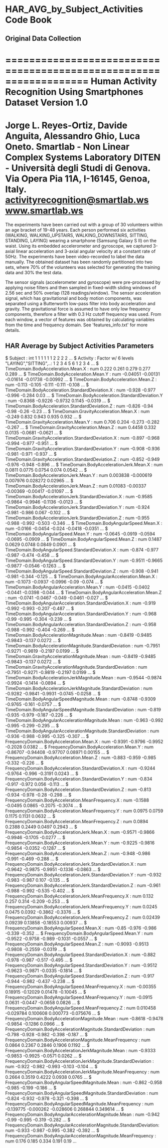 # HAR_AVG_by_Subject_Activities Code Book

## Original Data Collection
==================================================================
Human Activity Recognition Using Smartphones Dataset
Version 1.0
==================================================================
Jorge L. Reyes-Ortiz, Davide Anguita, Alessandro Ghio, Luca Oneto.
Smartlab - Non Linear Complex Systems Laboratory
DITEN - Università degli Studi di Genova.
Via Opera Pia 11A, I-16145, Genoa, Italy.
activityrecognition@smartlab.ws
www.smartlab.ws
==================================================================

The experiments have been carried out with a group of 30 volunteers within an age bracket of 19-48 years. Each person performed six activities (WALKING, WALKING_UPSTAIRS, WALKING_DOWNSTAIRS, SITTING, STANDING, LAYING) wearing a smartphone (Samsung Galaxy S II) on the waist. Using its embedded accelerometer and gyroscope, we captured 3-axial linear acceleration and 3-axial angular velocity at a constant rate of 50Hz. The experiments have been video-recorded to label the data manually. The obtained dataset has been randomly partitioned into two sets, where 70% of the volunteers was selected for generating the training data and 30% the test data. 

The sensor signals (accelerometer and gyroscope) were pre-processed by applying noise filters and then sampled in fixed-width sliding windows of 2.56 sec and 50% overlap (128 readings/window). The sensor acceleration signal, which has gravitational and body motion components, was separated using a Butterworth low-pass filter into body acceleration and gravity. The gravitational force is assumed to have only low frequency components, therefore a filter with 0.3 Hz cutoff frequency was used. From each window, a vector of features was obtained by calculating variables from the time and frequency domain. See 'features_info.txt' for more details. 

## HAR Average by Subject Activities Parameters
 $ Subject                                                           : int  1 1 1 1 1 1 2 2 2 2 ...
 $ Activity                                                          : Factor w/ 6 levels "LAYING","SITTING",..: 1 2 3 4 5 6 1 2 3 4 ...
 $ TimeDomain.BodyAcceleration.Mean.X                                : num  0.222 0.261 0.279 0.277 0.289 ...
 $ TimeDomain.BodyAcceleration.Mean.Y                                : num  -0.04051 -0.00131 -0.01614 -0.01738 -0.00992 ...
 $ TimeDomain.BodyAcceleration.Mean.Z                                : num  -0.113 -0.105 -0.111 -0.111 -0.108 ...
 $ TimeDomain.BodyAcceleration.StandardDeviation.X                   : num  -0.928 -0.977 -0.996 -0.284 0.03 ...
 $ TimeDomain.BodyAcceleration.StandardDeviation.Y                   : num  -0.8368 -0.9226 -0.9732 0.1145 -0.0319 ...
 $ TimeDomain.BodyAcceleration.StandardDeviation.Z                   : num  -0.826 -0.94 -0.98 -0.26 -0.23 ...
 $ TimeDomain.GravityAcceleration.Mean.X                             : num  -0.249 0.832 0.943 0.935 0.932 ...
 $ TimeDomain.GravityAcceleration.Mean.Y                             : num  0.706 0.204 -0.273 -0.282 -0.267 ...
 $ TimeDomain.GravityAcceleration.Mean.Z                             : num  0.4458 0.332 0.0135 -0.0681 -0.0621 ...
 $ TimeDomain.GravityAcceleration.StandardDeviation.X                : num  -0.897 -0.968 -0.994 -0.977 -0.951 ...
 $ TimeDomain.GravityAcceleration.StandardDeviation.Y                : num  -0.908 -0.936 -0.981 -0.971 -0.937 ...
 $ TimeDomain.GravityAcceleration.StandardDeviation.Z                : num  -0.852 -0.949 -0.976 -0.948 -0.896 ...
 $ TimeDomain.BodyAccelerationJerk.Mean.X                            : num  0.0811 0.0775 0.0754 0.074 0.0542 ...
 $ TimeDomain.BodyAccelerationJerk.Mean.Y                            : num  0.003838 -0.000619 0.007976 0.028272 0.02965 ...
 $ TimeDomain.BodyAccelerationJerk.Mean.Z                            : num  0.01083 -0.00337 -0.00369 -0.00417 -0.01097 ...
 $ TimeDomain.BodyAccelerationJerk.StandardDeviation.X               : num  -0.9585 -0.9864 -0.9946 -0.1136 -0.0123 ...
 $ TimeDomain.BodyAccelerationJerk.StandardDeviation.Y               : num  -0.924 -0.981 -0.986 0.067 -0.102 ...
 $ TimeDomain.BodyAccelerationJerk.StandardDeviation.Z               : num  -0.955 -0.988 -0.992 -0.503 -0.346 ...
 $ TimeDomain.BodyAngularSpeed.Mean.X                                : num  -0.0166 -0.0454 -0.024 -0.0418 -0.0351 ...
 $ TimeDomain.BodyAngularSpeed.Mean.Y                                : num  -0.0645 -0.0919 -0.0594 -0.0695 -0.0909 ...
 $ TimeDomain.BodyAngularSpeed.Mean.Z                                : num  0.1487 0.0629 0.0748 0.0849 0.0901 ...
 $ TimeDomain.BodyAngularSpeed.StandardDeviation.X                   : num  -0.874 -0.977 -0.987 -0.474 -0.458 ...
 $ TimeDomain.BodyAngularSpeed.StandardDeviation.Y                   : num  -0.9511 -0.9665 -0.9877 -0.0546 -0.1263 ...
 $ TimeDomain.BodyAngularSpeed.StandardDeviation.Z                   : num  -0.908 -0.941 -0.981 -0.344 -0.125 ...
 $ TimeDomain.BodyAngularAcceleration.Mean.X                         : num  -0.1073 -0.0937 -0.0996 -0.09 -0.074 ...
 $ TimeDomain.BodyAngularAcceleration.Mean.Y                         : num  -0.0415 -0.0402 -0.0441 -0.0398 -0.044 ...
 $ TimeDomain.BodyAngularAcceleration.Mean.Z                         : num  -0.0741 -0.0467 -0.049 -0.0461 -0.027 ...
 $ TimeDomain.BodyAngularAcceleration.StandardDeviation.X            : num  -0.919 -0.992 -0.993 -0.207 -0.487 ...
 $ TimeDomain.BodyAngularAcceleration.StandardDeviation.Y            : num  -0.968 -0.99 -0.995 -0.304 -0.239 ...
 $ TimeDomain.BodyAngularAcceleration.StandardDeviation.Z            : num  -0.958 -0.988 -0.992 -0.404 -0.269 ...
 $ TimeDomain.BodyAccelerationMagnitude.Mean                         : num  -0.8419 -0.9485 -0.9843 -0.137 0.0272 ...
 $ TimeDomain.BodyAccelerationMagnitude.StandardDeviation            : num  -0.7951 -0.9271 -0.9819 -0.2197 0.0199 ...
 $ TimeDomain.GravityAccelerationMagnitude.Mean                      : num  -0.8419 -0.9485 -0.9843 -0.137 0.0272 ...
 $ TimeDomain.GravityAccelerationMagnitude.StandardDeviation         : num  -0.7951 -0.9271 -0.9819 -0.2197 0.0199 ...
 $ TimeDomain.BodyAccelerationJerkMagnitude.Mean                     : num  -0.9544 -0.9874 -0.9924 -0.1414 -0.0894 ...
 $ TimeDomain.BodyAccelerationJerkMagnitude.StandardDeviation        : num  -0.9282 -0.9841 -0.9931 -0.0745 -0.0258 ...
 $ TimeDomain.BodyAngularSpeedMagnitude.Mean                         : num  -0.8748 -0.9309 -0.9765 -0.161 -0.0757 ...
 $ TimeDomain.BodyAngularSpeedMagnitude.StandardDeviation            : num  -0.819 -0.935 -0.979 -0.187 -0.226 ...
 $ TimeDomain.BodyAngularAccelerationMagnitude.Mean                  : num  -0.963 -0.992 -0.995 -0.299 -0.295 ...
 $ TimeDomain.BodyAngularAccelerationMagnitude.StandardDeviation     : num  -0.936 -0.988 -0.995 -0.325 -0.307 ...
 $ FrequencyDomain.BodyAcceleration.Mean.X                           : num  -0.9391 -0.9796 -0.9952 -0.2028 0.0382 ...
 $ FrequencyDomain.BodyAcceleration.Mean.Y                           : num  -0.86707 -0.94408 -0.97707 0.08971 0.00155 ...
 $ FrequencyDomain.BodyAcceleration.Mean.Z                           : num  -0.883 -0.959 -0.985 -0.332 -0.226 ...
 $ FrequencyDomain.BodyAcceleration.StandardDeviation.X              : num  -0.9244 -0.9764 -0.996 -0.3191 0.0243 ...
 $ FrequencyDomain.BodyAcceleration.StandardDeviation.Y              : num  -0.834 -0.917 -0.972 0.056 -0.113 ...
 $ FrequencyDomain.BodyAcceleration.StandardDeviation.Z              : num  -0.813 -0.934 -0.978 -0.28 -0.298 ...
 $ FrequencyDomain.BodyAcceleration.MeanFrequency.X                  : num  -0.1588 -0.0495 0.0865 -0.2075 -0.3074 ...
 $ FrequencyDomain.BodyAcceleration.MeanFrequency.Y                  : num  0.0975 0.0759 0.1175 0.1131 0.0632 ...
 $ FrequencyDomain.BodyAcceleration.MeanFrequency.Z                  : num  0.0894 0.2388 0.2449 0.0497 0.2943 ...
 $ FrequencyDomain.BodyAccelerationJerk.Mean.X                       : num  -0.9571 -0.9866 -0.9946 -0.1705 -0.0277 ...
 $ FrequencyDomain.BodyAccelerationJerk.Mean.Y                       : num  -0.9225 -0.9816 -0.9854 -0.0352 -0.1287 ...
 $ FrequencyDomain.BodyAccelerationJerk.Mean.Z                       : num  -0.948 -0.986 -0.991 -0.469 -0.288 ...
 $ FrequencyDomain.BodyAccelerationJerk.StandardDeviation.X          : num  -0.9642 -0.9875 -0.9951 -0.1336 -0.0863 ...
 $ FrequencyDomain.BodyAccelerationJerk.StandardDeviation.Y          : num  -0.932 -0.983 -0.987 0.107 -0.135 ...
 $ FrequencyDomain.BodyAccelerationJerk.StandardDeviation.Z          : num  -0.961 -0.988 -0.992 -0.535 -0.402 ...
 $ FrequencyDomain.BodyAccelerationJerk.MeanFrequency.X              : num  0.132 0.257 0.314 -0.209 -0.253 ...
 $ FrequencyDomain.BodyAccelerationJerk.MeanFrequency.Y              : num  0.0245 0.0475 0.0392 -0.3862 -0.3376 ...
 $ FrequencyDomain.BodyAccelerationJerk.MeanFrequency.Z              : num  0.02439 0.09239 0.13858 -0.18553 0.00937 ...
 $ FrequencyDomain.BodyAngularSpeed.Mean.X                           : num  -0.85 -0.976 -0.986 -0.339 -0.352 ...
 $ FrequencyDomain.BodyAngularSpeed.Mean.Y                           : num  -0.9522 -0.9758 -0.989 -0.1031 -0.0557 ...
 $ FrequencyDomain.BodyAngularSpeed.Mean.Z                           : num  -0.9093 -0.9513 -0.9808 -0.2559 -0.0319 ...
 $ FrequencyDomain.BodyAngularSpeed.StandardDeviation.X              : num  -0.882 -0.978 -0.987 -0.517 -0.495 ...
 $ FrequencyDomain.BodyAngularSpeed.StandardDeviation.Y              : num  -0.9512 -0.9623 -0.9871 -0.0335 -0.1814 ...
 $ FrequencyDomain.BodyAngularSpeed.StandardDeviation.Z              : num  -0.917 -0.944 -0.982 -0.437 -0.238 ...
 $ FrequencyDomain.BodyAngularSpeed.MeanFrequency.X                  : num  -0.00355 0.18915 -0.12029 0.01478 -0.10045 ...
 $ FrequencyDomain.BodyAngularSpeed.MeanFrequency.Y                  : num  -0.0915 0.0631 -0.0447 -0.0658 0.0826 ...
 $ FrequencyDomain.BodyAngularSpeed.MeanFrequency.Z                  : num  0.010458 -0.029784 0.100608 0.000773 -0.075676 ...
 $ FrequencyDomain.BodyAccelerationMagnitude.Mean                    : num  -0.8618 -0.9478 -0.9854 -0.1286 0.0966 ...
 $ FrequencyDomain.BodyAccelerationMagnitude.StandardDeviation       : num  -0.798 -0.928 -0.982 -0.398 -0.187 ...
 $ FrequencyDomain.BodyAccelerationMagnitude.MeanFrequency           : num  0.0864 0.2367 0.2846 0.1906 0.1192 ...
 $ FrequencyDomain.BodyAccelerationJerkMagnitude.Mean                : num  -0.9333 -0.9853 -0.9925 -0.0571 0.0262 ...
 $ FrequencyDomain.BodyAccelerationJerkMagnitude.StandardDeviation   : num  -0.922 -0.982 -0.993 -0.103 -0.104 ...
 $ FrequencyDomain.BodyAccelerationJerkMagnitude.MeanFrequency       : num  0.2664 0.3519 0.4222 0.0938 0.0765 ...
 $ FrequencyDomain.BodyAngularSpeedMagnitude.Mean                    : num  -0.862 -0.958 -0.985 -0.199 -0.186 ...
 $ FrequencyDomain.BodyAngularSpeedMagnitude.StandardDeviation       : num  -0.824 -0.932 -0.978 -0.321 -0.398 ...
 $ FrequencyDomain.BodyAngularSpeedMagnitude.MeanFrequency           : num  -0.139775 -0.000262 -0.028606 0.268844 0.349614 ...
 $ FrequencyDomain.BodyAngularAccelerationMagnitude.Mean             : num  -0.942 -0.99 -0.995 -0.319 -0.282 ...
 $ FrequencyDomain.BodyAngularAccelerationMagnitude.StandardDeviation: num  -0.933 -0.987 -0.995 -0.382 -0.392 ...
 $ FrequencyDomain.BodyAngularAccelerationMagnitude.MeanFrequency    : num  0.176 0.185 0.334 0.191 0.19 ...
